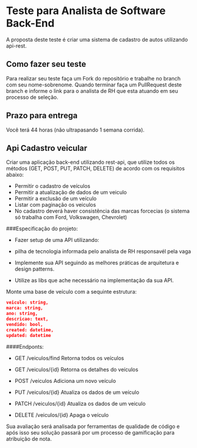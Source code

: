 # Teste para Analista de Software Back-End

A proposta deste teste é criar uma sistema de cadastro de autos utilizando api-rest. 

## Como fazer seu teste
   Para realizar seu teste faça um Fork do repositório e trabalhe no branch com seu nome-sobrenome. Quando terminar faça um PullRequest deste branch e informe o link para o analista de RH que esta atuando em seu processo de seleção. 
 
## Prazo para entrega
  Você terá 44 horas (não ultrapasando 1 semana corrida).

## Api Cadastro veicular

Criar uma aplicação back-end utilizando rest-api, que utilize todos os métodos (GET, POST, PUT, PATCH, DELETE) de acordo com os requisitos abaixo:

- Permitir o cadastro de veículos
- Permitir a atualização de dados de um veiculo
- Permitir a exclusão de um veículo
- Listar com paginação os veiculos
- No cadastro deverá haver consistência das marcas forcecias (o sistema só trabalha com Ford, Volkswagen, Chevrolet)

###Especificação do projeto:
 - Fazer setup de uma API utilizando:
  - pilha de tecnologia informada pelo analista de RH responsavél pela vaga

- Implemente sua API seguindo as melhores práticas de arquitetura e design patterns.
- Utilize as libs que ache necessário na implementação da sua API.

Monte uma base de veículo com a sequinte estrutura:
```json
veiculo: string,
marca: string,
ano: string,
descricao: text,
vendido: bool,
created: datetime,
updated: datetime
```

####Endponts:

- GET /veiculos/find
Retorna todos os veículos

- GET /veiculos/{id}
Retorna os detalhes do veículos

- POST /veiculos
Adiciona um novo veículo

- PUT /veiculos/{id}
Atualiza os dados de um veículo

- PATCH /veiculos/{id}
Atualiza os dados de um veiculo

- DELETE /veiculos/{id}
Apaga o veículo
  
Sua avaliação será analisada por ferramentas de qualidade de código e após isso seu solução passará por um processo de gamificação para atribuição de nota.